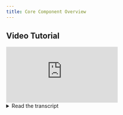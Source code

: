 ```yaml
---
title: Core Component Overview
---
```


## Video Tutorial

<div style={{position: 'relative', overflow: 'hidden', width: '100%', paddingTop: '56.25%' }} >
<iframe style={{position: 'absolute', top: '0', left: '0', bottom: '0', right: '0', width: '100%', height: '100%'}} 
        src="https://www.youtube.com/embed/s3k9ntmQmD4?rel=0" 
        title="YouTube video player" 
        frameborder="0" 
        allow="accelerometer; autoplay; clipboard-write; encrypted-media; gyroscope; picture-in-picture; fullscreen" 
        allowfullscreen>
</iframe>
</div>

<details className="cml-expansion-panel info">
<summary className="cml-expansion-panel-summary">Read the transcript</summary>
<div className="cml-expansion-panel-content">

Welcome to clearML! This video will serve as an overview of the complete clearML stack. We’ll introduce you to the most important concepts and show you how everything fits together, so you can dive deep into the next videos, which will cover the clearML functionality in more detail.

ClearML is designed to get you up and running in less than 10 minutes and 2 magic lines of code. But if you start digging, you’ll quickly find out that it has a lot of functionality to offer. So let’s break it down, shall we?

At the heart of clearML lies the experiment manager. It consists of the clearml pip package and the clearml server. 

After running `pip install clearml` we can add 2 simple lines of python code to your existing codebase. These 2 lines will capture all the output that your code produces: logs, source code, hyperparameters, plots, images, you name it.

The pip package also includes clearml-data. It can help you keep track of your ever-changing datasets and provides an easy way to store, track and version control your data. It’s also an easy way to share your dataset with colleagues over multiple machines while keeping track of who has which version. Clearml-data can even keep track of your data’s ancestry, making sure you can always figure out where specific parts of your data came from.

Both the 2 magic lines and the data tool will send all of their information to a clearML server. This server then keeps an overview of your experiment runs and data sets over time, so you can always go back to a previous experiment, see how it was created and even recreate it exactly. Keep track of your best models by creating leaderboards based on your own metrics and you can even directly compare multiple experiment runs, helping you to figure out the best way forward for your models. 

To get started with a server right away, you can make use of the free tier. And when your needs grow, we’ve got you covered too! Just check out our website to find a tier that fits your organisation best. But, because we’re open source, you can also host your own completely for free. We have AWS images, Google Cloud images, you can run it on docker-compose locally or even, if you really hate yourself, run it on a self hosted kubernetes cluster using our helm charts.

So, to recap: to get started, all you need is a pip package and a server to store everything. Easy right? But MLops is much more than experiment and data management. It’s also about automation and orchestration, which is exactly where the clearml-agent comes into play.

The clearml agent is a daemon that you can run on 1 or multiple machines and turns them into workers. An agent executes an experiment or other workflow by reproducing the state of the code from the original machine to a remote machine.

Now that we have this remote execution capability, the possibilities are near endless.

For example, It’s easy to set up an agent on a either a CPU or a GPU machine, so you can easily run all of your experiments on any compute resource you have available. And if you spin up your agents in the cloud, they’ll even support auto scaling out of the box. But it can also do all of this locally, if you don’t have access to the cloud.

You can set up multiple machines as agents to support large teams with their complex projects and easily configure a queuing system to get the most out of your available hardware.

Talking about using multiple machines, say you have an experiment and want to optimize your hyper parameters. Clearml can easily and automatically clone your experiments however many times you want, change some hyper parameters on the fly according to your strategy and send the task to any one of your agents.

You can even use a google colab instance as a clearML agent to get free gpu power, just sayin!

As a final example on how you could use the agents functionality, clearml provides a PipelineController, which allows you to chain together tasks by plugging the output of one task as the input of another. Each of the tasks are of course run on your army of agents for full automation.

As you can see clearML is a large toolbox, stuffed with the most useful components for both data scientists and mlops engineers. We’re diving deeper into each component in the following videos if you need more details, but feel free to get started now at clear.ml 

</div>
</details>
